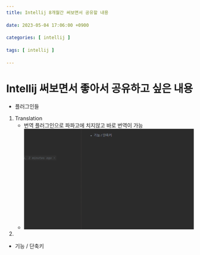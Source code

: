 ```yaml
---
title: Intellij 8개월간 써보면서 공유할 내용

date: 2023-05-04 17:06:00 +0900

categories: [ intellij ]

tags: [ intellij ]

---
```


# Intellij 써보면서 좋아서 공유하고 싶은 내용

+ 플러그인들
1. Translation
   + 번역 플러그인으로 파파고에 치지않고 바로 번역이 가능
   + ![번역 움짤](/assets/gif/translation.gif)
2.


+ 기능 / 단축키


